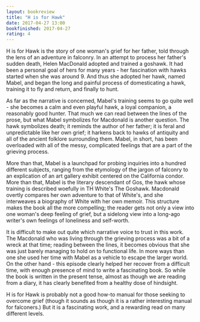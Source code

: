 ```yaml
---
layout: bookreview
title: "H is for Hawk"
date: 2017-04-27 13:00
bookfinished: 2017-04-27
rating: 4
---
```


H is for Hawk is the story of one woman's grief for her father, told through the lens of an adventure in falconry. In an attempt to process her father's sudden death, Helen MacDonald adopted and trained a goshawk. It had been a personal goal of hers for many years - her fascination with hawks started when she was around 9. And thus she adopted her hawk, named Mabel, and began the long and painful process of domesticating a hawk, training it to fly and return, and finally to hunt.



As far as the narrative is concerned, Mabel's training seems to go quite well - she becomes a calm and even playful hawk, a loyal companion, a reasonably good hunter. That much we can read between the lines of the prose, but what Mabel symbolizes for Macdonald is another question. The hawk symbolizes death; it reminds the author of her father; it is feral and unpredictable like her own grief; it harkens back to hawks of antiquity and all of the ancient folklore surrounding them. Mabel, in short, has been overloaded with all of the messy, complicated feelings that are a part of the grieving process.



More than that, Mabel is a launchpad for probing inquiries into a hundred different subjects, ranging from the etymology of the jargon of falconry to an explication of an art gallery exhibit centered on the California condor. More than that, Mabel is the literary descendant of Gos, the hawk whose training is described woefully in TH White's The Goshawk. Macdonald overtly compares her own adventure to that of White's, and she interweaves a biography of White with her own memoir. This structure makes the book all the more compelling; the reader gets not only a view into one woman's deep feeling of grief, but a sidelong view into a long-ago writer's own feelings of loneliness and self-worth.



It is difficult to make out quite which narrative voice to trust in this work. The Macdonald who was living through the grieving process was a bit of a wreck at that time; reading between the lines, it becomes obvious that she was just barely managing to hold on to functional life. In more ways than one she used her time with Mabel as a vehicle to escape the larger world. On the other hand - this episode clearly helped her recover from a difficult time, with enough presence of mind to write a fascinating book. So while the book is written in the present tense, almost as though we are reading from a diary, it has clearly benefited from a healthy dose of hindsight.



H is for Hawk is probably not a good how-to manual for those seeking to overcome grief (though it sounds as though it is a rather interesting manual for falconers.) But it is a fascinating work, and a rewarding read on many different levels.